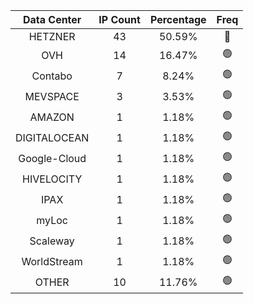 | Data Center | IP Count | Percentage | Freq |
|:------------:|:--------:|:-----------:|:-----:|
| HETZNER | 43 | 50.59% | 🔴 |
| OVH | 14 | 16.47% | 🟢 |
| Contabo | 7 | 8.24% | 🟢 |
| MEVSPACE | 3 | 3.53% | 🟢 |
| AMAZON | 1 | 1.18% | 🟢 |
| DIGITALOCEAN | 1 | 1.18% | 🟢 |
| Google-Cloud | 1 | 1.18% | 🟢 |
| HIVELOCITY | 1 | 1.18% | 🟢 |
| IPAX | 1 | 1.18% | 🟢 |
| myLoc | 1 | 1.18% | 🟢 |
| Scaleway | 1 | 1.18% | 🟢 |
| WorldStream | 1 | 1.18% | 🟢 |
| OTHER | 10 | 11.76% | 🟢 |